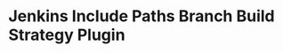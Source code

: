 Jenkins Include Paths Branch Build Strategy Plugin
===================================================
